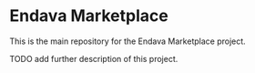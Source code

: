 # Endava Marketplace

This is the main repository for the Endava Marketplace project.

TODO add further description of this project.
